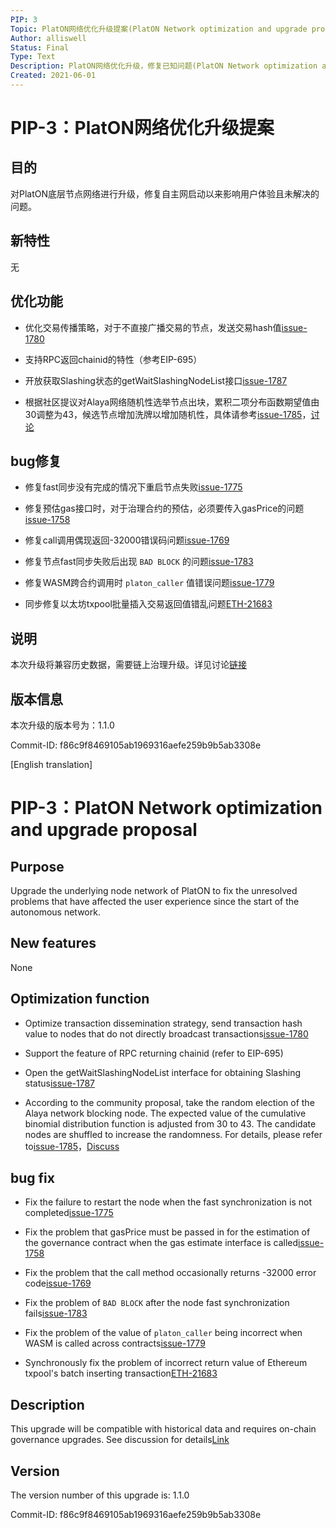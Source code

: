```yaml
---
PIP: 3
Topic: PlatON网络优化升级提案(PlatON Network optimization and upgrade proposal)
Author: alliswell
Status: Final
Type: Text
Description: PlatON网络优化升级，修复已知问题(PlatON Network optimization and upgrade, repair known problems)
Created: 2021-06-01
---
```


# PIP-3：PlatON网络优化升级提案

## 目的

对PlatON底层节点网络进行升级，修复自主网启动以来影响用户体验且未解决的问题。

## 新特性

无

## 优化功能

- 优化交易传播策略，对于不直接广播交易的节点，发送交易hash值[issue-1780](https://github.com/PlatONnetwork/PlatON-Go/issues/1780)

- 支持RPC返回chainid的特性（参考EIP-695）

- 开放获取Slashing状态的getWaitSlashingNodeList接口[issue-1787](https://github.com/PlatONnetwork/PlatON-Go/issues/1787)

- 根据社区提议对Alaya网络随机性选举节点出块，累积二项分布函数期望值由30调整为43，候选节点增加洗牌以增加随机性，具体请参考[issue-1785](https://github.com/PlatONnetwork/PlatON-Go/issues/1785)，[讨论](https://forum.latticex.foundation/t/topic/4119)

## bug修复

- 修复fast同步没有完成的情况下重启节点失败[issue-1775](https://github.com/PlatONnetwork/PlatON-Go/issues/1775)

- 修复预估gas接口时，对于治理合约的预估，必须要传入gasPrice的问题[issue-1758](https://github.com/PlatONnetwork/PlatON-Go/issues/1758)

- 修复call调用偶现返回-32000错误码问题[issue-1769](https://github.com/PlatONnetwork/PlatON-Go/issues/1769)

- 修复节点fast同步失败后出现 `BAD BLOCK` 的问题[issue-1783](https://github.com/PlatONnetwork/PlatON-Go/issues/1783)

- 修复WASM跨合约调用时 `platon_caller` 值错误问题[issue-1779](https://github.com/PlatONnetwork/PlatON-Go/issues/1779)

- 同步修复以太坊txpool批量插入交易返回值错乱问题[ETH-21683](https://github.com/ethereum/go-ethereum/pull/21683)

## 说明

  本次升级将兼容历史数据，需要链上治理升级。详见讨论[链接](https://forum.latticex.foundation/t/topic/5113)

## 版本信息

本次升级的版本号为：1.1.0

Commit-ID: f86c9f8469105ab1969316aefe259b9b5ab3308e

[English translation]
# PIP-3：PlatON Network optimization and upgrade proposal

## Purpose

Upgrade the underlying node network of PlatON to fix the unresolved problems that have affected the user experience since the start of the autonomous network.

## New features

None

## Optimization function

- Optimize transaction dissemination strategy, send transaction hash value to nodes that do not directly broadcast transactions[issue-1780](https://github.com/PlatONnetwork/PlatON-Go/issues/1780)

- Support the feature of RPC returning chainid (refer to EIP-695)

- Open the getWaitSlashingNodeList interface for obtaining Slashing status[issue-1787](https://github.com/PlatONnetwork/PlatON-Go/issues/1787)

- According to the community proposal, take the random election of the Alaya network blocking node. The expected value of the cumulative binomial distribution function is adjusted from 30 to 43. The candidate nodes are shuffled to increase the randomness. For details, please refer to[issue-1785](https://github.com/PlatONnetwork/PlatON-Go/issues/1785)，[Discuss](https://forum.latticex.foundation/t/topic/4119)

## bug fix

- Fix the failure to restart the node when the fast synchronization is not completed[issue-1775](https://github.com/PlatONnetwork/PlatON-Go/issues/1775)

- Fix the problem that gasPrice must be passed in for the estimation of the governance contract when the gas estimate interface is called[issue-1758](https://github.com/PlatONnetwork/PlatON-Go/issues/1758)

- Fix the problem that the call method occasionally returns -32000 error code[issue-1769](https://github.com/PlatONnetwork/PlatON-Go/issues/1769)

- Fix the problem of `BAD BLOCK` after the node fast synchronization fails[issue-1783](https://github.com/PlatONnetwork/PlatON-Go/issues/1783)

- Fix the problem of the value of `platon_caller` being incorrect when WASM is called across contracts[issue-1779](https://github.com/PlatONnetwork/PlatON-Go/issues/1779)

- Synchronously fix the problem of incorrect return value of Ethereum txpool's batch inserting transaction[ETH-21683](https://github.com/ethereum/go-ethereum/pull/21683)

## Description

  This upgrade will be compatible with historical data and requires on-chain governance upgrades. See discussion for details[Link](https://forum.latticex.foundation/t/topic/5113)

## Version

The version number of this upgrade is: 1.1.0

Commit-ID: f86c9f8469105ab1969316aefe259b9b5ab3308e
